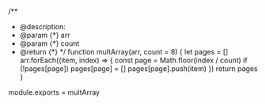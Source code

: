 /**
 * @description: 
 * @param {*} arr
 * @param {*} count
 * @return {*}
 */
function multArray(arr, count = 8) {
  let pages = []
  arr.forEach((item, index) => {
  const page = Math.floor(index / count)
      if (!pages[page]) pages[page] = []
      pages[page].push(item)
  })
  return pages
}

module.exports = multArray

